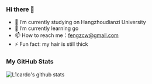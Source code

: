 ### Hi there 👋

<!--
**Fengzdadi/Fengzdadi** is a ✨ _special_ ✨ repository because its `README.md` (this file) appears on your GitHub profile.

Here are some ideas to get you started:

- 🔭 I’m currently working on ...
- 🌱 I’m currently learning ...
- 👯 I’m looking to collaborate on ...
- 🤔 I’m looking for help with ...
- 💬 Ask me about ...
- 📫 How to reach me: ...
- 😄 Pronouns: ...
- ⚡ Fun fact: ...
-->


- 🔭 I’m currently studying on Hangzhoudianzi University
- 🌱 I’m currently learning go 
- 📫 How to reach me：fengzcw@gmail.com
- ⚡ Fun fact: my hair is still thick


### My GitHub Stats

![L1cardo's github stats](https://github-readme-stats.vercel.app/api?username=L1cardo&show_icons=true)
